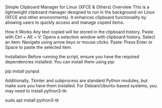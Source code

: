 Simple Clipboard Manager for Linux (XFCE & Others)
Overview
This is a lightweight clipboard manager designed to run in the background on Linux (XFCE and other environments). It enhances clipboard functionality by allowing users to quickly access and manage copied items.

How it Works
Any text copied will be stored in the clipboard history.
Paste with Ctrl + Alt + V: Opens a selection window with clipboard history.
Select an item: Navigate using arrow keys or mouse clicks.
Paste: Press Enter or Space to paste the selected item.

Installation
Before running the script, ensure you have the required dependencies installed. You can install them using pip:

pip install pynput

Additionally, Tkinter and subprocess are standard Python modules, but make sure you have them installed. For Debian/Ubuntu-based systems, you may need to install python3-tk:

sudo apt install python3-tk
